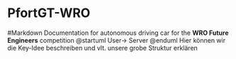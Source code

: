 # PfortGT-WRO
#Markdown
Documentation for autonomous driving car for the **WRO Future Engineers** competition
@startuml
User-> Server
@enduml
Hier können wir die Key-Idee beschreiben und vlt. unsere grobe Struktur erklären
